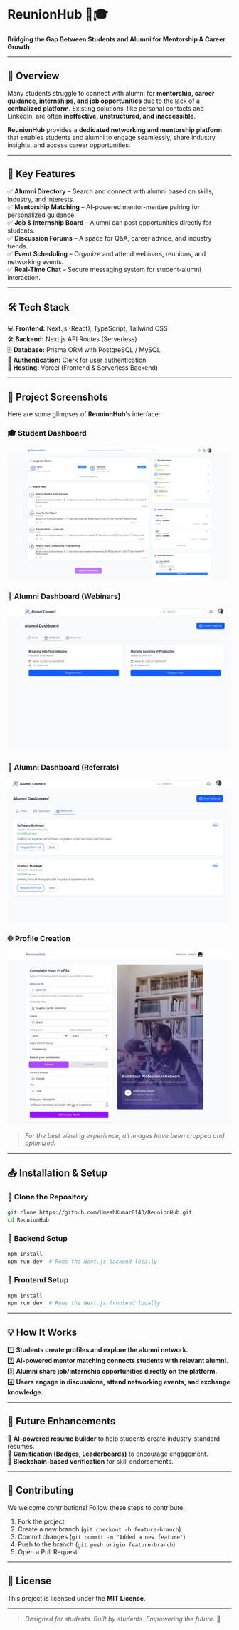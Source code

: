 # **ReunionHub** 🚀🎓  
**Bridging the Gap Between Students and Alumni for Mentorship & Career Growth**  

---

## 🌟 **Overview**  
Many students struggle to connect with alumni for **mentorship, career guidance, internships, and job opportunities** due to the lack of a **centralized platform**. Existing solutions, like personal contacts and LinkedIn, are often **ineffective, unstructured, and inaccessible**.  

**ReunionHub** provides a **dedicated networking and mentorship platform** that enables students and alumni to engage seamlessly, share industry insights, and access career opportunities.  

---  

## 🚀 **Key Features**  
✅ **Alumni Directory** – Search and connect with alumni based on skills, industry, and interests.  
✅ **Mentorship Matching** – AI-powered mentor-mentee pairing for personalized guidance.  
✅ **Job & Internship Board** – Alumni can post opportunities directly for students.  
✅ **Discussion Forums** – A space for Q&A, career advice, and industry trends.  
✅ **Event Scheduling** – Organize and attend webinars, reunions, and networking events.  
✅ **Real-Time Chat** – Secure messaging system for student-alumni interaction.  

---  

## 🛠️ **Tech Stack**  
💻 **Frontend:** Next.js (React), TypeScript, Tailwind CSS  
🛠 **Backend:** Next.js API Routes (Serverless)  
🗄 **Database:** Prisma ORM with PostgreSQL / MySQL  
🔑 **Authentication:** Clerk for user authentication  
🚀 **Hosting:** Vercel (Frontend & Serverless Backend)  

---  

## 📸 **Project Screenshots**  
Here are some glimpses of **ReunionHub**'s interface:  

### 🎓 **Student Dashboard**  
![Student Dashboard](./Screenshots/Student%20Dashboard.jpg)  

### 📅 **Alumni Dashboard (Webinars)**  
![Alumni Webinars](./Screenshots/Alumini%20Dashboard%20Webinar.jpg)  

### 🌟 **Alumni Dashboard (Referrals)**  
![Alumni Referrals](./Screenshots/Alumni%20Dashboard%20Reffrals.jpg)  

### 🌐 **Profile Creation**  
![Profile Creation](./Screenshots/Create.jpg)  

> *For the best viewing experience, all images have been cropped and optimized.*  

---  

## 📥 **Installation & Setup**  

### 🔹 **Clone the Repository**  
```bash  
git clone https://github.com/UmeshKumar0143/ReunionHub.git  
cd ReunionHub  
```

### 🔹 **Backend Setup**  
```bash  
npm install  
npm run dev  # Runs the Next.js backend locally  
```

### 🔹 **Frontend Setup**  
```bash  
npm install  
npm run dev  # Runs the Next.js frontend locally  
```

---  

## 💡 **How It Works**  
1️⃣ **Students create profiles and explore the alumni network.**  
2️⃣ **AI-powered mentor matching connects students with relevant alumni.**  
3️⃣ **Alumni share job/internship opportunities directly on the platform.**  
4️⃣ **Users engage in discussions, attend networking events, and exchange knowledge.**  

---  

## 🎯 **Future Enhancements**  
🚀 **AI-powered resume builder** to help students create industry-standard resumes.  
🚀 **Gamification (Badges, Leaderboards)** to encourage engagement.  
🚀 **Blockchain-based verification** for skill endorsements.  

---  

## 🤝 **Contributing**  
We welcome contributions! Follow these steps to contribute:  

1. Fork the project  
2. Create a new branch (`git checkout -b feature-branch`)  
3. Commit changes (`git commit -m "Added a new feature"`)  
4. Push to the branch (`git push origin feature-branch`)  
5. Open a Pull Request  

---  

## 📜 **License**  
This project is licensed under the **MIT License**.  

---  

> *Designed for students. Built by students. Empowering the future.* 🚀  
